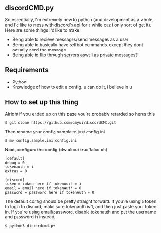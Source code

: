 ## discordCMD.py

So essentially, I'm extremely new to python (and development as a whole, and I'd like to mess with discord's api for a while cuz i only sort of get it). Here are some things I'd like to make.
- Being able to recieve messages/send messages as a user
- Being able to basically have selfbot commands, except they dont actually send the message
- Being able to flip through servers aswell as private messages?

## Requirements
- Python
- Knowledge of how to edit a config. u can do it, i believe in u

## How to set up this thing
Alright if you ended up on this page you're probably retarded so heres this
```
$ git clone https://github.com/cmyui/discordCMD.git
```
Then rename your config sample to just config.ini
```
$ mv config.sample.ini config.ini
```
Next, configure the config (dw about true/false ok)
```
[default]
debug = 0
tokenauth = 1
extras = 0

[discord]
token = token here if tokenAuth = 1
email = email here if tokenAuth = 0
password = password here if tokenAuth = 0
```
The default config should be pretty straight forward. If you're using a token to login to discord, make sure tokenauth is 1, and then just paste your token in. If you're using email/password, disable tokenauth and put the username and password in instead.
```
$ python3 discordcmd.py
```
